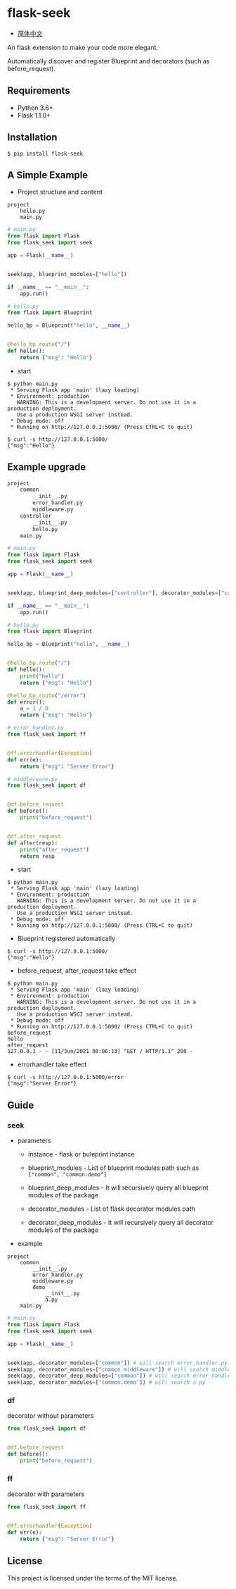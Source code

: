 # flask-seek

- [简体中文](README_cn.md)

An flask extension to make your code more elegant.

Automatically discover and register  Blueprint and decorators (such as before_request).

## Requirements

- Python 3.6+
- Flask 1.1.0+

## Installation

```shell
$ pip install flask-seek
```

## A Simple Example

- Project structure and content

```shell
project
    hello.py
    main.py
```

```python
# main.py
from flask import Flask
from flask_seek import seek

app = Flask(__name__)


seek(app, blueprint_modules=["hello"])

if __name__ == "__main__":
    app.run()
```

```python
# hello.py
from flask import Blueprint

hello_bp = Blueprint("hello", __name__)


@hello_bp.route("/")
def hello():
    return {"msg": "Hello"}
```

- start

```
$ python main.py
 * Serving Flask app 'main' (lazy loading)
 * Environment: production
   WARNING: This is a development server. Do not use it in a production deployment.
   Use a production WSGI server instead.
 * Debug mode: off
 * Running on http://127.0.0.1:5000/ (Press CTRL+C to quit)
```

```shell
$ curl -s http://127.0.0.1:5000/
{"msg":"Hello"}
```

## Example upgrade

```python
project
	common
        __init__.py
        error_handler.py
        middleware.py
	controller
        __init__.py
        hello.py
	main.py
```

```python
# main.py
from flask import Flask
from flask_seek import seek

app = Flask(__name__)


seek(app, blueprint_deep_modules=["controller"], decorator_modules=["common"])

if __name__ == "__main__":
    app.run()
```

```python
# hello.py
from flask import Blueprint

hello_bp = Blueprint("hello", __name__)


@hello_bp.route("/")
def hello():
    print("hello")
    return {"msg": "Hello"}

@hello_bp.route("/error")
def error():
    a = 1 / 0
    return {"msg": "Hello"}
```

```python
# error_handler.py
from flask_seek import ff


@ff.errorhandler(Exception)
def err(e):
    return {"msg": "Server Error"}
```

```python
# middlerware.py
from flask_seek import df


@df.before_request
def before():
    print("before_request")


@df.after_request
def after(resp):
    print("after_request")
    return resp
```

- start

```shell
$ python main.py
 * Serving Flask app 'main' (lazy loading)
 * Environment: production
   WARNING: This is a development server. Do not use it in a production deployment.
   Use a production WSGI server instead.
 * Debug mode: off
 * Running on http://127.0.0.1:5000/ (Press CTRL+C to quit)
```

- Blueprint registered automatically

```shell
$ curl -s http://127.0.0.1:5000/
{"msg":"Hello"}
```

- before_request, after_request take effect

```shell
$ python main.py 
 * Serving Flask app 'main' (lazy loading)
 * Environment: production
   WARNING: This is a development server. Do not use it in a production deployment.
   Use a production WSGI server instead.
 * Debug mode: off
 * Running on http://127.0.0.1:5000/ (Press CTRL+C to quit)
before_request
hello
after_request
127.0.0.1 - - [11/Jun/2021 00:06:13] "GET / HTTP/1.1" 200 -
```

- errorhandler take effect

```shell
$ curl -s http://127.0.0.1:5000/error
{"msg":"Server Error"}
```

## Guide

### seek

- parameters

  - instance - flask or buleprint instance 

  - blueprint_modules - List of blueprint modules path  such as `["common", "common.demo"]`

  - blueprint_deep_modules - It will recursively query all blueprint modules of the package

  - decorator_modules - List of flask decorator modules path

  - decorator_deep_modules - It will recursively query all decorator modules of the package

- example

```
project
	common
        __init__.py
        error_handler.py
        middleware.py
        demo
        	__init__.py
        	a.py   	
	main.py
```

```python
# main.py
from flask import Flask
from flask_seek import seek

app = Flask(__name__)


seek(app, decorator_modules=["common"]) # will search error_handler.py, middleware.py
seek(app, decorator_modules=["common.middleware"]) # will search middleware.py
seek(app, decorator_deep_modules=["common"]) # will search error_handler.py, middleware.py, a.py
seek(app, decorator_modules=["common.demo"]) # will search a.py
```

### df

decorator without parameters

```python
from flask_seek import df


@df.before_request
def before():
    print("before_request")
```

### ff

decorator with parameters

```python
from flask_seek import ff


@ff.errorhandler(Exception)
def err(e):
    return {"msg": "Server Error"}
```

## License

This project is licensed under the terms of the MIT license.







